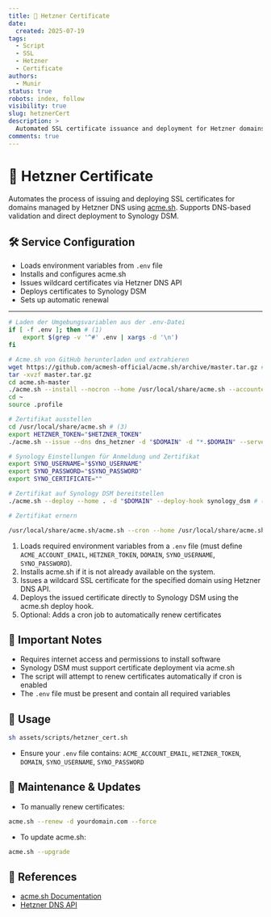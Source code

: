 ```yaml
---
title: 🔐 Hetzner Certificate
date:
  created: 2025-07-19
tags:
  - Script
  - SSL
  - Hetzner
  - Certificate
authors:
  - Munir
status: true
robots: index, follow
visibility: true
slug: hetznerCert
description: >
  Automated SSL certificate issuance and deployment for Hetzner domains using acme.sh and Synology DSM.
comments: true
---
```


# 🔐 Hetzner Certificate

Automates the process of issuing and deploying SSL certificates for domains managed by Hetzner DNS using [acme.sh](https://github.com/acmesh-official/acme.sh). Supports DNS-based validation and direct deployment to Synology DSM.

<!-- more -->

## 🛠️ Service Configuration

- Loads environment variables from `.env` file
- Installs and configures acme.sh
- Issues wildcard certificates via Hetzner DNS API
- Deploys certificates to Synology DSM
- Sets up automatic renewal

---

```sh linenums="1"
# Laden der Umgebungsvariablen aus der .env-Datei
if [ -f .env ]; then # (1)
    export $(grep -v '^#' .env | xargs -d '\n')
fi

# Acme.sh von GitHub herunterladen und extrahieren
wget https://github.com/acmesh-official/acme.sh/archive/master.tar.gz # (2)
tar -xvzf master.tar.gz
cd acme.sh-master
./acme.sh --install --nocron --home /usr/local/share/acme.sh --accountemail "$ACME_ACCOUNT_EMAIL"
cd ~
source .profile

# Zertifikat ausstellen
cd /usr/local/share/acme.sh # (3)
export HETZNER_TOKEN="$HETZNER_TOKEN"
./acme.sh --issue --dns dns_hetzner -d "$DOMAIN" -d "*.$DOMAIN" --server letsencrypt

# Synology Einstellungen für Anmeldung und Zertifikat
export SYNO_USERNAME="$SYNO_USERNAME"
export SYNO_PASSWORD="$SYNO_PASSWORD"
export SYNO_CERTIFICATE=""

# Zertifikat auf Synology DSM bereitstellen
./acme.sh --deploy --home . -d "$DOMAIN" --deploy-hook synology_dsm # (4)

# Zertifikat ernern 

/usr/local/share/acme.sh/acme.sh --cron --home /usr/local/share/acme.sh/ # (5)
```

1. Loads required environment variables from a `.env` file (must define `ACME_ACCOUNT_EMAIL`, `HETZNER_TOKEN`, `DOMAIN`, `SYNO_USERNAME`, `SYNO_PASSWORD`).
2. Installs acme.sh if it is not already available on the system.
3. Issues a wildcard SSL certificate for the specified domain using Hetzner DNS API.
4. Deploys the issued certificate directly to Synology DSM using the acme.sh deploy hook.
5. Optional: Adds a cron job to automatically renew certificates

## 🔐 Important Notes

- Requires internet access and permissions to install software
- Synology DSM must support certificate deployment via acme.sh
- The script will attempt to renew certificates automatically if cron is enabled
- The `.env` file must be present and contain all required variables

## 🚀 Usage

```bash
sh assets/scripts/hetzner_cert.sh
```

- Ensure your `.env` file contains: `ACME_ACCOUNT_EMAIL`, `HETZNER_TOKEN`, `DOMAIN`, `SYNO_USERNAME`, `SYNO_PASSWORD`

## 🔄 Maintenance & Updates

- To manually renew certificates:
```bash
acme.sh --renew -d yourdomain.com --force
```
- To update acme.sh:
```bash
acme.sh --upgrade
```

## 🔗 References

- [acme.sh Documentation](https://github.com/acmesh-official/acme.sh)
- [Hetzner DNS API](https://dns.hetzner.com/api-docs) 
